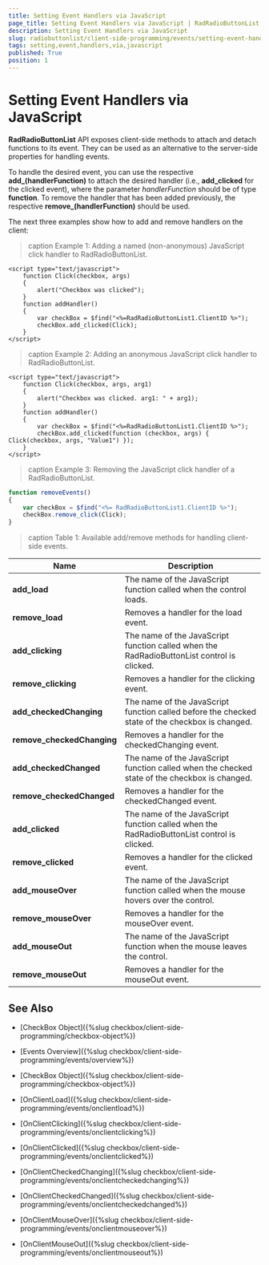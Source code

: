 ```yaml
---
title: Setting Event Handlers via JavaScript
page_title: Setting Event Handlers via JavaScript | RadRadioButtonList for ASP.NET AJAX Documentation
description: Setting Event Handlers via JavaScript
slug: radiobuttonlist/client-side-programming/events/setting-event-handlers-via-javascript
tags: setting,event,handlers,via,javascript
published: True
position: 1
---
```


# Setting Event Handlers via JavaScript

**RadRadioButtonList** API exposes client-side methods to attach and detach functions to its event. They can be used as an alternative to the server-side properties for handling events. 

To handle the desired event, you can use the respective **add_<eventName>(handlerFunction)** to attach the desired handler (i.e., **add_clicked** for the clicked event), where the parameter *handlerFunction* should be of type **function**. To remove the handler that has been added previously, the respective **remove_<eventName>(handlerFunction)** should be used.

The next three examples show how to add and remove handlers on the client:

>caption Example 1: Adding a named (non-anonymous) JavaScript click handler to RadRadioButtonList.

````ASP.NET
<script type="text/javascript">
	function Click(checkbox, args)
	{
		alert("Checkbox was clicked");
	}
	function addHandler()
	{
		var checkBox = $find("<%=RadRadioButtonList1.ClientID %>");
		checkBox.add_clicked(Click);
	}
</script>
````

>caption Example 2: Adding an anonymous JavaScript click handler to RadRadioButtonList.

````ASP.NET
<script type="text/javascript">
	function Click(checkbox, args, arg1)
	{
		alert("Checkbox was clicked. arg1: " + arg1);
	}
	function addHandler()
	{
		var checkBox = $find("<%=RadRadioButtonList1.ClientID %>");
		checkBox.add_clicked(function (checkbox, args) { Click(checkbox, args, "Value1") });
	}
</script>
````

>caption Example 3: Removing the JavaScript click handler of a RadRadioButtonList.

````JavaScript
function removeEvents()
{
    var checkBox = $find("<%= RadRadioButtonList1.ClientID %>");
    checkBox.remove_click(Click);
}
````

>caption Table 1: Available add/remove methods for handling client-side events.

| Name | Description |
| ------ | ------ |
| **add_load** |The name of the JavaScript function called when the control loads.|
| **remove_load** |Removes a handler for the load event.|
| **add_clicking** |The name of the JavaScript function called when the RadRadioButtonList control is clicked.|
| **remove_clicking** |Removes a handler for the clicking event.|
| **add_checkedChanging** |The name of the JavaScript function called before the checked state of the checkbox is changed.|
| **remove_checkedChanging** |Removes a handler for the checkedChanging event.|
| **add_checkedChanged** |The name of the JavaScript function called when the checked state of the checkbox is changed.|
| **remove_checkedChanged** |Removes a handler for the checkedChanged event.|
| **add_clicked** |The name of the JavaScript function called when the RadRadioButtonList control is clicked.|
| **remove_clicked** |Removes a handler for the clicked event.|
| **add_mouseOver** |The name of the JavaScript function called when the mouse hovers over the control.|
| **remove_mouseOver** |Removes a handler for the mouseOver event.|
| **add_mouseOut** |The name of the JavaScript function when the mouse leaves the control.|
| **remove_mouseOut** |Removes a handler for the mouseOut event.|

## See Also

 * [CheckBox Object]({%slug checkbox/client-side-programming/checkbox-object%})
 
 * [Events Overview]({%slug checkbox/client-side-programming/events/overview%})
 
 * [CheckBox Object]({%slug checkbox/client-side-programming/checkbox-object%})
 
 * [OnClientLoad]({%slug checkbox/client-side-programming/events/onclientload%})
 
 * [OnClientClicking]({%slug checkbox/client-side-programming/events/onclientclicking%})
 
 * [OnClientClicked]({%slug checkbox/client-side-programming/events/onclientclicked%})
 
 * [OnClientCheckedChanging]({%slug checkbox/client-side-programming/events/onclientcheckedchanging%})

 * [OnClientCheckedChanged]({%slug checkbox/client-side-programming/events/onclientcheckedchanged%})
 
 * [OnClientMouseOver]({%slug checkbox/client-side-programming/events/onclientmouseover%})
 
 * [OnClientMouseOut]({%slug checkbox/client-side-programming/events/onclientmouseout%})



